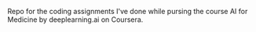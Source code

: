 Repo for the coding assignments I've done while pursing the course AI for Medicine by deeplearning.ai on Coursera.